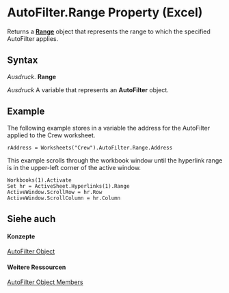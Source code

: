 
# AutoFilter.Range Property (Excel)

Returns a  **[Range](b8207778-0dcc-4570-1234-f130532cc8cd.md)** object that represents the range to which the specified AutoFilter applies.


## Syntax

 _Ausdruck_. **Range**

 _Ausdruck_ A variable that represents an **AutoFilter** object.


## Example

The following example stores in a variable the address for the AutoFilter applied to the Crew worksheet.


```
rAddress = Worksheets("Crew").AutoFilter.Range.Address
```

This example scrolls through the workbook window until the hyperlink range is in the upper-left corner of the active window.




```
Workbooks(1).Activate 
Set hr = ActiveSheet.Hyperlinks(1).Range 
ActiveWindow.ScrollRow = hr.Row 
ActiveWindow.ScrollColumn = hr.Column
```


## Siehe auch


#### Konzepte


[AutoFilter Object](1a6fcf3b-52be-b599-029b-a3c53d12f85e.md)
#### Weitere Ressourcen


[AutoFilter Object Members](http://msdn.microsoft.com/library/7a659664-47a0-8b1b-524e-f808cda97d84%28Office.15%29.aspx)